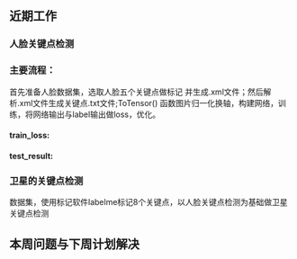 ## 近期工作
### 人脸关键点检测
### 主要流程：
 首先准备人脸数据集，选取人脸五个关键点做标记 并生成.xml文件；然后解析.xml文件生成关键点.txt文件;ToTensor() 函数图片归一化换轴，构建网络，训练，将网络输出与label输出做loss，优化。
#### train_loss:
#### test_result:

### 卫星的关键点检测
数据集，使用标记软件labelme标记8个关键点，以人脸关键点检测为基础做卫星关键点检测
## 本周问题与下周计划解决


